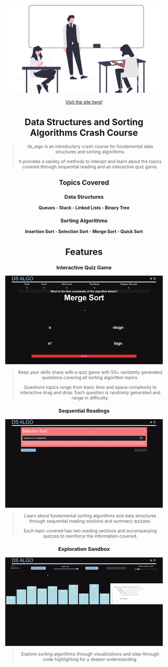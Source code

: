 <div align="center">
 <img src="src/assets/educate.svg"/>
 
  <a href="https://dsalgo.arandeep.com" target="_blank" rel="noopener noreferrer">Visit the site here!<a>
 

# Data Structures and Sorting Algorithms Crash Course 

> ds_algo is an introductory crash course for fundamental data structures and sorting algorithms. 
> 
> It provides a variety of methods to interact and learn about the topics covered through sequential reading and an interactive quiz game.



## Topics Covered

### Data Structures

**Queues - Stack - Linked Lists - Binary Tree**

### Sorting Algorithms

**Insertion Sort - Selection Sort - Merge Sort - Quick Sort**


# Features

### Interactive Quiz Game

<img src="src/assets/quiz.gif"/>

> Keep your skills sharp with a quiz game with 50+ randomly generated questions covering all sorting algorithm topics.
>
> Questions topics range from basic time and space complexity to interactive drag and drop. Each question is randomly generated and range in difficulty.

### Sequential Readings

<img src="src/assets/readings.gif"/>

> Learn about fundamental sorting algorithms and data structures through sequential reading sections and summary quizzes.
>
> Each topic covered has two reading sections and accompanying quizzes to reenforce the information covered. 

### Exploration Sandbox

<img src="src/assets/sandbox.gif"/>

> Explore sorting algorithms through visualizations and step-through code highlighting for a deeper understanding.


<br/><br/>
</div>

